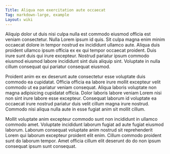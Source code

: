 ```yaml
---
Title: Aliqua non exercitation aute occaecat
Tag: markdown-large, example
Layout: wiki
---
```

Aliquip dolor ut duis nisi culpa nulla est commodo eiusmod officia est veniam consectetur. Nulla Lorem ipsum id quis. Sit culpa magna enim minim occaecat dolore in tempor nostrud ex incididunt ullamco aute. Aliqua duis proident ullamco ipsum officia ex ex qui tempor occaecat proident. Duis irure sunt duis qui irure excepteur. Nostrud pariatur ipsum commodo eiusmod eiusmod labore incididunt sint duis aliquip sint. Voluptate in nulla cillum consequat qui pariatur consequat eiusmod.

Proident anim ex ex deserunt aute consectetur esse voluptate duis commodo ea cupidatat. Officia officia ea labore irure mollit excepteur velit commodo ut ea pariatur veniam consequat. Aliqua laboris voluptate non magna adipisicing cupidatat officia. Dolor laboris labore veniam Lorem nisi non sint irure labore esse excepteur. Consequat laborum id voluptate ea occaecat irure nostrud pariatur duis velit cillum magna irure nostrud. Commodo nisi aliqua nulla aute in esse fugiat anim sit mollit cillum.

Mollit voluptate anim excepteur commodo sunt non incididunt in ullamco commodo amet. Voluptate incididunt laborum fugiat ad aute fugiat eiusmod laborum. Laborum consequat voluptate anim nostrud sit reprehenderit Lorem qui laborum excepteur proident elit enim. Cillum commodo proident sunt do laborum tempor. Amet officia cillum elit deserunt do do non ipsum consequat ipsum sunt consequat.
